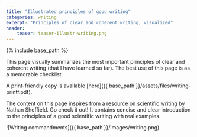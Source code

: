 ```yaml
---
title: "Illustrated principles of good writing"
categories: writing
excerpt: "Principles of clear and coherent writing, visualized"
header:
    teaser: teaser-illustr-writing.png
---
```


{% include base_path %}


This page visually summarizes the most important principles of clear and
coherent writing (that I have learned so far). The best use of this page is
as a memorable checklist.

A print-friendly copy is available [here]({{ base_path }}/assets/files/writing-printf.pdf).

The content on this page inspires from a [resource on scientific
writing](https://cgi.duke.edu/web/sciwriting/index.php) by Nathan
Sheffield. Go check it out! It contains concise and clear introduction
to the principles of a good scientific writing with real examples.

![Writing commandments]({{ base_path }}/images/writing.png)
